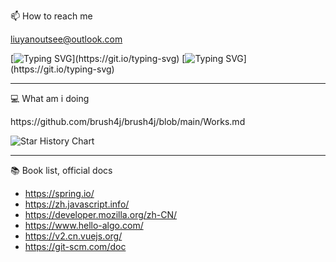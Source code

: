 <!--
**brush4j/brush4j** is a ✨ _special_ ✨ repository because its `README.md` (this file) appears on your GitHub profile.

Here are some ideas to get you started:

- 🔭 I’m currently working on ...
- 🌱 I’m currently learning ...
- 👯 I’m looking to collaborate on ...
- 🤔 I’m looking for help with ...
- 💬 Ask me about ...
- 📫 How to reach me: ...
- 😄 Pronouns: ...
- ⚡ Fun fact: ...
- Hi there 👋
-->
📫 How to reach me <p>liuyanoutsee@outlook.com</p>

[![Typing SVG](https://readme-typing-svg.demolab.com?font=Exo+2&size=24&pause=1000&vCenter=true&width=700&lines=requirements+and+ideas+are+the+origin+of+programming...)](https://git.io/typing-svg)
[![Typing SVG](https://readme-typing-svg.demolab.com?font=Exo+2&size=24&pause=1000&vCenter=true&width=700&lines=thinking+is+king+👑+rather+than+form+,+trust+your+brain+🧠...)](https://git.io/typing-svg)

---
💻 What am i doing
<p>https://github.com/brush4j/brush4j/blob/main/Works.md</p>

<picture>
  <img
    alt="Star History Chart"
    src="https://api.star-history.com/svg?repos=brush4j/data-desensitization,brush4j/feignx-plugin,brush4j/clear-unused-images-in-markdowns&type=Date&theme=dark"
  />
</picture>

---
📚 Book list, official docs
- https://spring.io/
- https://zh.javascript.info/
- https://developer.mozilla.org/zh-CN/
- https://www.hello-algo.com/
- https://v2.cn.vuejs.org/
- https://git-scm.com/doc

